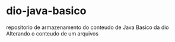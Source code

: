 # dio-java-basico
repositorio de armazenamento do conteudo de Java Basico da dio
Alterando o conteudo de um arquivos